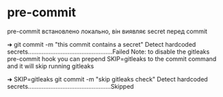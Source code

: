 # pre-commit
pre-commit встановлено локально, він виявляє secret перед commit 

➜ git commit -m "this commit contains a secret"
Detect hardcoded secrets.................................................Failed
Note: to disable the gitleaks pre-commit hook you can prepend SKIP=gitleaks to the commit command and it will skip running gitleaks

➜ SKIP=gitleaks git commit -m "skip gitleaks check"
Detect hardcoded secrets................................................Skipped

